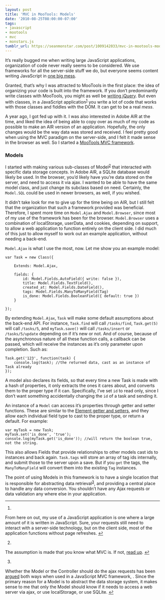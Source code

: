 ```yaml
---
layout: post
title: 'MVC in MooTools: Models'
date: '2010-08-25T08:00:00-07:00'
tags:
- javascript
- mootools
- mvc
- monstars.js
tumblr_url: https://seanmonstar.com/post/1009142033/mvc-in-mootools-models
---
```

It’s really bugged me when writing large JavaScript applications, organization of code never really seems to be considered. We use frameworks for all the server-side stuff we do, but everyone seems content writing JavaScript in [one big mess](http://jquery.com).

Granted, that’s why I was attracted to MooTools in the first place: the idea of organizing your code is built into the framework. If you don’t predominantly write classes with MooTools, you might as well be [writing jQuery](http://jqueryvsmootools.com). But even with classes, in a JavaScript application<sup id="fnref:1"><a href="#fn:1" class="footnote-ref" role="doc-noteref">1</a></sup> you write a lot of code that works with those classes and fiddles with the DOM. It can get to be a real _mess_.

A year ago, I got fed up with it. I was also interested in Adobe AIR at the time, and liked the idea of being able to copy over as much of my code as possible to make an AIR version of an application. Hopefully, the only changes would be the way data was stored and received. I feel pretty good when using the MVC paradigm on the server-side, and I felt it made sense in the browser as well. So I started a [MooTools MVC framework](http://github.com/seanmonstar/monstars.js).

### Models

I started with making various sub-classes of Model<sup id="fnref:2"><a href="#fn:2" class="footnote-ref" role="doc-noteref">2</a></sup> that interacted with specific data storage concepts. In Adobe AIR, a SQLite database would likely be used. In the browser, you’d likely have you’re data stored on the server, and need to access it via ajax. I wanted to be able to have the same model class, and just change its subclass based on need. Certainly, the `Model.SQL` could be used in newer browsers, as well, if you wished.

It didn’t take look for me to give up for the time being on AIR, but I still felt that the organization that such a framework provided was beneficial. Therefore, I spent more time on `Model.Ajax` and `Model.Browser`, since most of my use of the framework has been for the browser. `Model.Browser` uses a combination of localStorage, userData, and cookies, depending on support, to allow a web application to function entirely on the client side. I did much of this just to allow myself to work out an example application, without needing a back-end.

`Model.Ajax` is what I use the most, now. Let me show you an example model:

    var Task = new Class({
    
        Extends: Model.Ajax,
    
        fields: {
            id: Model.Fields.AutoField({ write: false }),
            title: Model.Fields.TextField(),
            created_at: Model.Fields.DateField(),
            tags: Model.Fields.ManyToManyField(Tag)
            is_done: Model.Fields.BooleanField({ default: true })
        }
    
    });

By extending `Model.Ajax`, `Task` will make some default assumptions about the back-end API. For instance, `Task.find` will call `/tasks/find`, `Task.get(5)` will call `/tasks/5`, and `myTask.save()` will call `/tasks/insert` or `/tasks/5/update` depending on if it’s new or not. And of course, because of the asynchronous nature of all these function calls, a callback can be passed, which will receive the instances as it’s only parameter upon completion. Such as:

    Task.get('123', function(task) {
        console.log(task); //the returned data, cast as an instance of Task already
    });

A model also declares its fields, so that every time a new Task is made with a hash of properties, it only extracts the ones it cares about, and converts them to the proper type if it can. Specifically, I’ve set `id` to read only, since I don’t want something accidentally changing the `id` of a task and sending it.

An instance of a `Model` can access it’s properties through getter and setter functions. These are similar to the [Element getter and setters](http://mootools.net/blog/2010/06/10/setting-up-elements/), and they allow each individual field type to cast to the proper type, or return a default. For example:

    var myTask = new Task;
    myTask.set('is_done', 'true');
    console.log(myTask.get('is_done')); //will return the boolean true, not the string.

This also allows Fields that provide relationships to other models cast ids to instances and back again. `Task.tags` will store an array of tag ids internally, and submit those to the server upon a save. But if you `get` the tags, the `ManyToManyField` will convert them into the existing `Tag` instances.

The point of using Models in this framework is to have a single location that is responsible for abstracting data retrieval<sup id="fnref:3"><a href="#fn:3" class="footnote-ref" role="doc-noteref">3</a></sup>, and providing a central place to handle any data conversion. You shouldn’t have any Ajax requests or data validation any where else in your application.

* * *

1. 

From here on out, my use of a JavaScript application is one where a large amount of it is written in JavaScript. Sure, your requests still need to interact with a server-side technology, but on the client side, most of the application functions without page refreshes.&nbsp;[↩︎](#fnref:1)

2. 

The assumption is made that you know what MVC is. If not, [read up](http://en.wikipedia.org/wiki/Model%E2%80%93view%E2%80%93controller).&nbsp;[↩︎](#fnref:2)

3. 

Whether the Model or the Controller should do the ajax requests has been [argued](http://www.alistapart.com/articles/javascript-mvc/) both ways when used in a JavaScript MVC framework, . Since the primary reason for a Model is to abstract the data storage system, it makes sense to me that only the Model should know if it needs to access a web server via ajax, or use localStorage, or use SQLite.&nbsp;[↩︎](#fnref:3)

